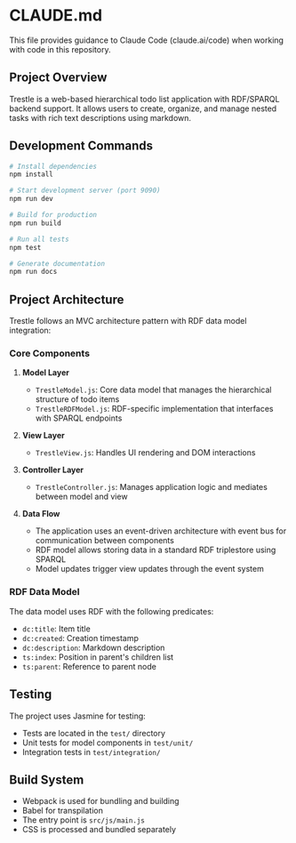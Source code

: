 # CLAUDE.md

This file provides guidance to Claude Code (claude.ai/code) when working with code in this repository.

## Project Overview

Trestle is a web-based hierarchical todo list application with RDF/SPARQL backend support. It allows users to create, organize, and manage nested tasks with rich text descriptions using markdown.

## Development Commands

```bash
# Install dependencies
npm install

# Start development server (port 9090)
npm run dev

# Build for production
npm run build

# Run all tests
npm test

# Generate documentation
npm run docs
```

## Project Architecture

Trestle follows an MVC architecture pattern with RDF data model integration:

### Core Components

1. **Model Layer**
   - `TrestleModel.js`: Core data model that manages the hierarchical structure of todo items
   - `TrestleRDFModel.js`: RDF-specific implementation that interfaces with SPARQL endpoints

2. **View Layer**
   - `TrestleView.js`: Handles UI rendering and DOM interactions

3. **Controller Layer**
   - `TrestleController.js`: Manages application logic and mediates between model and view

4. **Data Flow**
   - The application uses an event-driven architecture with event bus for communication between components
   - RDF model allows storing data in a standard RDF triplestore using SPARQL
   - Model updates trigger view updates through the event system

### RDF Data Model

The data model uses RDF with the following predicates:
- `dc:title`: Item title
- `dc:created`: Creation timestamp
- `dc:description`: Markdown description
- `ts:index`: Position in parent's children list
- `ts:parent`: Reference to parent node

## Testing

The project uses Jasmine for testing:
- Tests are located in the `test/` directory
- Unit tests for model components in `test/unit/`
- Integration tests in `test/integration/`

## Build System

- Webpack is used for bundling and building
- Babel for transpilation
- The entry point is `src/js/main.js`
- CSS is processed and bundled separately
